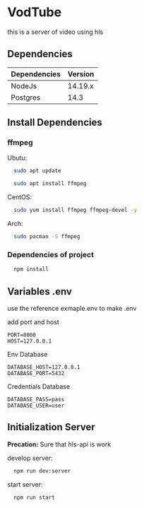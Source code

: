# VodTube 

this is a server of video using hls 

## Dependencies

| Dependencies  | Version   |
| ------------- | --------- |
| NodeJs        | 14.19.x   |
| Postgres      | 14.3      |


## Install Dependencies

### ffmpeg

Ubutu:

```bash
  sudo apt update

  sudo apt install ffmpeg

```

CentOS:

```bash
  sudo yum install ffmpeg ffmpeg-devel -y
```

Arch:

```bash
  sudo pacman -S ffmpeg
```


### Dependencies of project
```bash
  npm install
```

## Variables .env
use the reference exmaple.env to make .env

add port and host
```env
PORT=8000
HOST=127.0.0.1
```

Env Database
```env
DATABASE_HOST=127.0.0.1
DATABASE_PORT=5432
```

Credentials Database
```env
DATABASE_PASS=pass
DATABASE_USER=user
```

## Initialization Server

**Precation:**
Sure that hls-api is work


develop server:
```bash
  npm run dev:server
```

start server:
```bash
  npm run start
```
